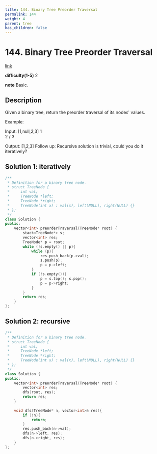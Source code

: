 ```yaml
---
title: 144. Binary Tree Preorder Traversal
permalink: 144
weight: 4
parent: tree
has_children: false
---
```

# 144. Binary Tree Preorder Traversal
[link](https://leetcode.com/problems/binary-tree-preorder-traversal/)

**difficulty(1-5)**
2

**note**
Basic.

## Description
Given a binary tree, return the preorder traversal of its nodes' values.

Example:

Input: [1,null,2,3]
   1
    \
     2
    /
   3

Output: [1,2,3]
Follow up: Recursive solution is trivial, could you do it iteratively?

## Solution 1: iteratively
```c++
/**
 * Definition for a binary tree node.
 * struct TreeNode {
 *     int val;
 *     TreeNode *left;
 *     TreeNode *right;
 *     TreeNode(int x) : val(x), left(NULL), right(NULL) {}
 * };
 */
class Solution {
public:
    vector<int> preorderTraversal(TreeNode* root) {
        stack<TreeNode*> s;
        vector<int> res;
        TreeNode* p = root;
        while (!s.empty() || p){
            while (p){
                res.push_back(p->val);
                s.push(p);
                p = p->left;
            }
            if (!s.empty()){
                p = s.top(); s.pop();
                p = p->right;
            }
        }
        return res;
    }
};
```

## Solution 2: recursive
```c++
/**
 * Definition for a binary tree node.
 * struct TreeNode {
 *     int val;
 *     TreeNode *left;
 *     TreeNode *right;
 *     TreeNode(int x) : val(x), left(NULL), right(NULL) {}
 * };
 */
class Solution {
public:
    vector<int> preorderTraversal(TreeNode* root) {
        vector<int> res;
        dfs(root, res);
        return res;
    }
    
    void dfs(TreeNode* n, vector<int>& res){
        if (!n){
            return;
        }
        res.push_back(n->val);
        dfs(n->left, res);
        dfs(n->right, res);
    }
};
```